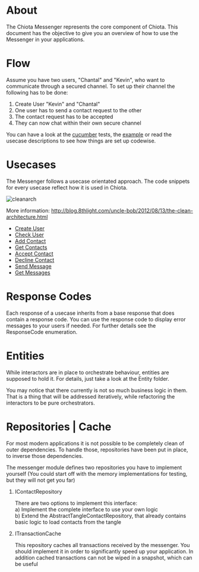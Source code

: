 # About

The Chiota Messenger represents the core component of Chiota. This document has the objective to give you an overview of how to use the Messenger in your applications.

# Flow

Assume you have two users, "Chantal" and "Kevin", who want to communicate through a secured channel. To set up their channel the following has to be done:

1) Create User "Kevin" and "Chantal"
2) One user has to send a contact request to the other
3) The contact request has to be accepted
4) They can now chat within their own secure channel

You can have a look at the [cucumber](https://github.com/PACTCare/Chiota/tree/master/Chiota.Messenger.Cucumber/Features) tests, the [example](https://github.com/PACTCare/Chiota/tree/master/Chiota.Messenger.Example) or read the usecase descriptions to see how things are set up codewise.

# Usecases

The Messenger follows a usecase orientated approach. The code snippets for every usecase reflect how it is used in Chiota.

![cleanarch](http://i.imgur.com/WkBAATy.png)

More information:
http://blog.8thlight.com/uncle-bob/2012/08/13/the-clean-architecture.html

- [Create User](https://github.com/PACTCare/Chiota/tree/master/Chiota.Messenger/Documentation/Usecases/createuser.md)
- [Check User](https://github.com/PACTCare/Chiota/tree/master/Chiota.Messenger/Documentation/Usecases/checkuser.md)
- [Add Contact](https://github.com/PACTCare/Chiota/tree/master/Chiota.Messenger/Documentation/Usecases/addcontact.md)
- [Get Contacts](https://github.com/PACTCare/Chiota/tree/master/Chiota.Messenger/Documentation/Usecases/getcontacts.md)
- [Accept Contact](https://github.com/PACTCare/Chiota/tree/master/Chiota.Messenger/Documentation/Usecases/acceptcontact.md)
- [Decline Contact](https://github.com/PACTCare/Chiota/tree/master/Chiota.Messenger/Documentation//Usecasesdeclinecontact.md)
- [Send Message](https://github.com/PACTCare/Chiota/tree/master/Chiota.Messenger/Documentation/Usecases/sendmessage.md)
- [Get Messages](https://github.com/PACTCare/Chiota/tree/master/Chiota.Messenger/Documentation/Usecases/getmessages.md)

# Response Codes

Each response of a usecase inherits from a base response that does contain a response code. You can use the response code to display error messages to your users if needed. For further details see the ResponseCode enumeration.

# Entities

While interactors are in place to orchestrate behaviour, entities are supposed to hold it. For details, just take a look at the Entity folder. 

You may notice that there currently is not so much business logic in them. That is a thing that will be addressed iteratively, while refactoring the interactors to be pure orchestrators.

# Repositories | Cache

For most modern applications it is not possible to be completely clean of outer dependencies. To handle those, repositories have been put in place, to inverse those dependencies.

The messenger module defines two repositories you have to implement yourself (You could start off with the memory implementations for testing, but they will not get you far)

1) IContactRepository
    
    There are two options to implement this interface:<br>
    a) Implement the complete interface to use your own logic<br>
    b) Extend the AbstractTangleContactRepository, that already contains basic logic to load contacts from the tangle

2) ITransactionCache

    This repository caches all transactions received by the messenger. You should implement it in order to significantly speed up your application. In addition cached transactions can not be wiped in a snapshot, which can be useful